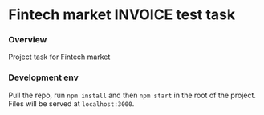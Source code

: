 # Fintech market INVOICE test task

### Overview 
Project task for Fintech market

### Development env
Pull the repo, run `npm install` and then `npm start` in the root of the project. Files will be served at `localhost:3000`.
